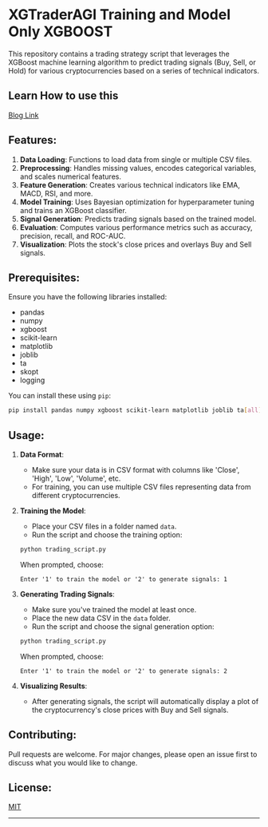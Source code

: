# XGTraderAGI Training and Model Only XGBOOST

This repository contains a trading strategy script that leverages the XGBoost machine learning algorithm to predict trading signals (Buy, Sell, or Hold) for various cryptocurrencies based on a series of technical indicators.

## Learn How to use this
[Blog Link](https://www.crypticalgo.com/article/money-printing-trading-bot-for-cryptocurrency-using-xgboost-machine-learning)

## Features:

1. **Data Loading**: Functions to load data from single or multiple CSV files.
2. **Preprocessing**: Handles missing values, encodes categorical variables, and scales numerical features.
3. **Feature Generation**: Creates various technical indicators like EMA, MACD, RSI, and more.
4. **Model Training**: Uses Bayesian optimization for hyperparameter tuning and trains an XGBoost classifier.
5. **Signal Generation**: Predicts trading signals based on the trained model.
6. **Evaluation**: Computes various performance metrics such as accuracy, precision, recall, and ROC-AUC.
7. **Visualization**: Plots the stock's close prices and overlays Buy and Sell signals.

## Prerequisites:

Ensure you have the following libraries installed:

- pandas
- numpy
- xgboost
- scikit-learn
- matplotlib
- joblib
- ta
- skopt
- logging

You can install these using `pip`:

```bash
pip install pandas numpy xgboost scikit-learn matplotlib joblib ta[all] scikit-optimize logging
```

## Usage:

1. **Data Format**:
    - Make sure your data is in CSV format with columns like 'Close', 'High', 'Low', 'Volume', etc.
    - For training, you can use multiple CSV files representing data from different cryptocurrencies.

2. **Training the Model**:
    - Place your CSV files in a folder named `data`.
    - Run the script and choose the training option:
    ```bash
    python trading_script.py
    ```
    When prompted, choose:
    ```
    Enter '1' to train the model or '2' to generate signals: 1
    ```

3. **Generating Trading Signals**:
    - Make sure you've trained the model at least once.
    - Place the new data CSV in the `data` folder.
    - Run the script and choose the signal generation option:
    ```bash
    python trading_script.py
    ```
    When prompted, choose:
    ```
    Enter '1' to train the model or '2' to generate signals: 2
    ```

4. **Visualizing Results**:
    - After generating signals, the script will automatically display a plot of the cryptocurrency's close prices with Buy and Sell signals.

## Contributing:

Pull requests are welcome. For major changes, please open an issue first to discuss what you would like to change.

## License:

[MIT](https://choosealicense.com/licenses/mit/)

---
